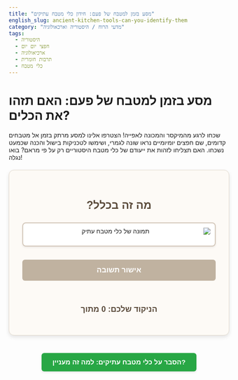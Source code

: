 ```yaml
---
title: "מסע בזמן למטבח של פעם: חידון כלי מטבח עתיקים"
english_slug: ancient-kitchen-tools-can-you-identify-them
category: "מדעי הרוח / היסטוריה וארכאולוגיה"
tags:
  - היסטוריה
  - חפצי יום יום
  - ארכיאולוגיה
  - תרבות חומרית
  - כלי מטבח
---
```


# מסע בזמן למטבח של פעם: האם תזהו את הכלים?

שכחו לרגע מהמיקסר והמכונה לאפייה! הצטרפו אלינו למסע מרתק בזמן אל מטבחים קדומים, שם חפצים יומיומיים נראו שונה לגמרי, ושימשו לטכניקות בישול והכנה שכמעט נשכחו. האם תצליחו לזהות את ייעודם של כלי מטבח היסטוריים רק על פי מראם? בואו נגלה!

<div id="app-container">
    <div id="quiz-area">
        <h2 id="question-title">מה זה בכלל?</h2>
        <div id="tool-image-container">
            <img id="tool-image" src="" alt="תמונה של כלי מטבח עתיק">
            <p id="image-caption"></p>
        </div>
        <div id="options-container">
            <!-- Options will be loaded here -->
        </div>
        <button id="submit-answer" disabled>אישור תשובה</button>
        <div id="feedback-area" class="feedback-hidden">
            <p id="feedback-text"></p>
            <p id="trivia-text"></p>
        </div>
        <button id="next-tool" class="hidden">הכלי הבא</button>
        <div id="score-area">
            <p>הניקוד שלכם: <span id="current-score">0</span> מתוך <span id="total-tools"></span></p>
        </div>
        <div id="quiz-end-message" class="hidden">
            <h3>סוף המסע בזמן!</h3>
            <p id="final-score"></p>
            <div id="end-animation"></div> <!-- Potential spot for a celebratory animation -->
        </div>
    </div>
</div>

<style>
/* Custom Fonts */
@import url('https://fonts.googleapis.com/css2?family=Hebrew+Fonts:wght@400;700&display=swap'); /* Replace with actual Hebrew-friendly fonts */

#app-container {
    font-family: 'Hebrew Fonts', Arial, sans-serif; /* Use custom font first */
    max-width: 700px;
    margin: 20px auto;
    padding: 30px;
    border: 1px solid #e0d8cc; /* Softer, aged look */
    border-radius: 12px;
    background-color: #fdfaf6; /* Off-white, parchment-like */
    box-shadow: 0 4px 8px rgba(0, 0, 0, 0.1); /* Subtle shadow */
    direction: rtl;
    text-align: right;
}

#quiz-area h2 {
    text-align: center;
    color: #5a4a3a; /* Muted brown */
    margin-bottom: 25px;
    font-size: 1.8em;
    font-weight: 700;
}

#tool-image-container {
    text-align: center;
    margin-bottom: 30px;
    background-color: #fff;
    border: 2px solid #d3c6b8; /* Frame effect */
    border-radius: 8px;
    padding: 10px;
    box-shadow: 0 2px 4px rgba(0, 0, 0, 0.08);
}

#tool-image {
    max-width: 100%;
    height: auto;
    border-radius: 4px;
    display: block; /* Remove extra space below image */
    margin: 0 auto;
    transition: transform 0.5s ease-in-out; /* Animation effect */
}

#tool-image-container:hover #tool-image {
     transform: scale(1.02); /* Subtle zoom on hover */
}


#image-caption {
    font-style: italic;
    color: #776a5d; /* Muted text color */
    margin-top: 15px;
    font-size: 0.95em;
    text-align: center;
}

#options-container {
    margin-bottom: 20px;
    text-align: right;
}

.option-button {
    display: block;
    width: 100%;
    padding: 14px 20px;
    margin-bottom: 12px;
    border: 1px solid #c0b2a0; /* Soft border */
    border-radius: 6px; /* More rounded */
    background-color: #f0eada; /* Light background */
    cursor: pointer;
    font-size: 1.1em;
    text-align: right;
    transition: background-color 0.2s ease, transform 0.1s ease; /* Add transform for press effect */
    box-shadow: 0 1px 3px rgba(0, 0, 0, 0.05);
}

.option-button:hover:not(:disabled) {
    background-color: #e0d8cc; /* Slightly darker hover */
}

.option-button:active:not(:disabled) {
    transform: scale(0.99); /* Slight press down effect */
    box-shadow: 0 1px 2px rgba(0, 0, 0, 0.08) inset; /* Inner shadow on press */
}

.option-button:disabled {
    cursor: not-allowed;
    opacity: 0.7;
}

.option-button.selected {
     background-color: #d3c6b8; /* Distinct color for selected */
     border-color: #b0a290;
     font-weight: bold;
}

/* Feedback colors */
.option-button.correct {
    background-color: #d4edda !important; /* Light green, override others */
    border-color: #4CAF50;
    font-weight: bold;
    color: #155724;
}

.option-button.incorrect {
    background-color: #f8d7da !important; /* Light red */
    border-color: #dc3545;
    color: #721c24;
}


#submit-answer, #next-tool {
    display: block;
    width: 100%;
    padding: 14px 25px;
    background-color: #7a6a5d; /* Primary button color */
    color: white;
    border: none;
    border-radius: 6px;
    cursor: pointer;
    font-size: 1.2em;
    margin-top: 20px;
    transition: background-color 0.3s ease, transform 0.1s ease;
    box-shadow: 0 2px 5px rgba(0, 0, 0, 0.1);
    font-weight: 700;
}

#submit-answer:hover:not(:disabled), #next-tool:hover:not(:disabled) {
    background-color: #6a5a4d; /* Darker on hover */
}
#submit-answer:active:not(:disabled), #next-tool:active:not(:disabled) {
     transform: scale(0.99);
}


#submit-answer:disabled {
    background-color: #c0b2a0;
    cursor: not-allowed;
    box-shadow: none;
}

#next-tool.hidden {
    display: none;
}

/* Feedback area styling and animation */
#feedback-area {
    margin-top: 25px;
    padding: 20px;
    border-radius: 8px;
    background-color: #fff;
    border: 1px solid #d3c6b8;
    box-shadow: 0 1px 4px rgba(0, 0, 0, 0.08);
    opacity: 1; /* Default visible state */
    max-height: 500px; /* Max height for transition */
    overflow: hidden;
    transition: opacity 0.5s ease-out, max-height 0.5s ease-out;
}

#feedback-area.feedback-hidden {
     opacity: 0;
     max-height: 0;
     padding: 0 20px; /* Maintain padding width but hide height */
     border: none; /* Hide border when hidden */
}


#feedback-text {
    font-weight: bold;
    margin-bottom: 10px;
    text-align: center;
    font-size: 1.1em;
}

#feedback-text.correct {
    color: #28a745; /* Green for success */
}

#feedback-text.incorrect {
    color: #dc3545; /* Red for error */
}

#trivia-text {
    font-size: 0.95em;
    color: #5a4a3a;
    border-top: 1px dashed #c0b2a0;
    padding-top: 15px;
    line-height: 1.5;
}

#score-area {
    margin-top: 30px;
    text-align: center;
    font-weight: 700;
    font-size: 1.3em;
    color: #5a4a3a;
}

#quiz-end-message {
    text-align: center;
    margin-top: 40px;
    padding: 20px;
    background-color: #e0d8cc;
    border-radius: 8px;
    color: #5a4a3a;
}

#quiz-end-message h3 {
    color: #7a6a5d;
    margin-top: 0;
    font-size: 2em;
}

#final-score {
    font-size: 1.4em;
    font-weight: 700;
    margin-top: 15px;
}

.hidden {
    display: none;
}

#explanation-button {
    display: block;
    margin: 40px auto 20px;
    padding: 12px 25px;
    background-color: #28a745; /* Green */
    color: white;
    border: none;
    border-radius: 6px;
    cursor: pointer;
    font-size: 1.1em;
    transition: background-color 0.3s ease, transform 0.1s ease;
    box-shadow: 0 2px 5px rgba(0, 0, 0, 0.1);
    font-weight: 700;
}

#explanation-button:hover {
    background-color: #218838; /* Darker green */
}
#explanation-button:active {
     transform: scale(0.99);
}


#explanation-content {
    margin-top: 20px;
    padding: 30px;
    border: 1px solid #e0d8cc;
    border-radius: 12px;
    background-color: #fdfaf6;
    box-shadow: 0 4px 8px rgba(0, 0, 0, 0.1);
    direction: rtl;
    text-align: right;
    opacity: 1; /* Default visible state */
    max-height: 2000px; /* Large enough for content */
    overflow: hidden;
    transition: opacity 0.5s ease-out, max-height 0.5s ease-out;
}

#explanation-content.hidden {
     opacity: 0;
     max-height: 0;
     padding-top: 0;
     padding-bottom: 0;
     border: none;
}


#explanation-content h3 {
    color: #7a6a5d;
    margin-top: 1.5em;
    margin-bottom: 0.8em;
    font-size: 1.6em;
    font-weight: 700;
}

#explanation-content h3:first-of-type {
    margin-top: 0;
}

#explanation-content p {
    margin-bottom: 1.2em;
    line-height: 1.7;
    color: #5a4a3a;
}

</style>

<button id="explanation-button">הסבר על כלי מטבח עתיקים: למה זה מעניין?</button>

<div id="explanation-content" class="hidden">
    <h3>חפצים יומיומיים כראי להיסטוריה: למה כדאי ללמוד על כלי מטבח ישנים?</h3>
    <p>כלי המטבח שאנו מוצאים בחפירות ארכיאולוגיות או רואים במוזיאונים הם הרבה יותר מסתם 'דברים ישנים'. הם מהווים צוהר מרתק אל עבר עולמות שנעלמו, ומספרים לנו סיפורים על הרגלי תזונה, שיטות בישול עתיקות, חומרים שהיו זמינים בתקופות שונות, רמת הטכנולוגיה, ואפילו על מבנה חברתי ומעמדות. האם רק למשפחות עשירות היו כלים מסוימים? ממה היו עשויים כלי האוכל היומיומיים של פשוטי העם? חקירת חפצי יום-יום מאפשרת לנו להבין טוב יותר את חיי היומיום של האנשים שחיו לפנינו, מעבר לסיפורים הגדולים של מלחמות ושליטים.</p>

    <h3>מסע חומרים וטכניקות: התפתחות כלי המטבח לאורך ההיסטוריה</h3>
    <p>כלי המטבח עברו שינויים דרמטיים במקביל להתפתחות האנושית והטכנולוגית. בעת העתיקה, שלטו כלים עשויים חרס ואבן. הרומאים, למשל, השתמשו רבות בכלי חרס וברונזה לבישול ואחסון. בימי הביניים, לצד החרס והברונזה, הברזל הפך נפוץ יותר, בעיקר לקדרות גדולות שנתלו מעל אש פתוחה. כלי עץ היו נפוצים אך השתמרו פחות טוב. בעת החדשה המוקדמת (מאות 16-18) התפתחו טכניקות מתכת מורכבות יותר, שאיפשרו יצירת כלים ייעודיים כמו מגרדות גבינה ומקצפים ידניים. המהפכה התעשייתית במאה ה-19 הביאה לייצור המוני, שימוש בחומרים חדשים וקלים יותר כמו פח ופח מצופה, ועיצובים יעילים שהחלו להזכיר יותר את הכלים המודרניים שאנו מכירים.</p>

    <h3>טכנולוגיה במטבח של פעם: איך השפיעו חומרים חדשים?</h3>
    <p>המעבר מחומר אחד למשנהו שינה באופן דרמטי את אפשרויות הבישול וההכנה. חרס מצוין לבישול איטי ושמירת חום, בעוד שמתכות כמו ברונזה וברזל אפשרו חימום מהיר ועמידות גבוהה יותר לאש ישירה. פח מצופה (פחם בדיל), שהפך פופולרי במאה ה-19, היה קל לייצור המוני, זול יחסית, ונגיש יותר למשקי בית רבים. המאה ה-20 הציגה חומרים חדשים כמו זכוכית ופלסטיק, שחוללו מהפכה נוספת, במיוחד בתחומי האחסון, המדידה והכנה קרה.</p>

    <h3>יותר מסתם כלי: עדויות לשינויים חברתיים וכלכליים</h3>
    <p>הופעת כלים חדשים במטבח אינה תמיד רק עניין של נוחות או טכנולוגיה; היא יכולה להעיד על שינויים עמוקים יותר בחברה. לדוגמה, התפתחות כלי אחסון אטומים משקפת צורך גובר לשמור מזון לאורך זמן רב יותר. כניסתם של כלי קפה ותה לאירופה (החל מהמאה ה-17) קשורה ישירות למסחר עם תרבויות אחרות ולשינויים בהרגלי הצריכה והאירוח. כלים קטנים וייעודיים יותר יכולים להצביע על מעבר מבישול משותף בקהילה לבישול פרטי בתוך משק הבית, או על התפתחות מטבח מתוחכם ומגוון יותר.</p>

    <h3>כלי המטבח ככלי מחקר לארכיאולוגים והיסטוריונים</h3>
    <p>שברי חרס הם לרוב הממצא הנפוץ ביותר באתרי חפירה. צורתם, הרכבם, ואפילו שאריות המזון שנמצאות עליהם, מספקים מידע חיוני על תיארוך האתר, קשרי מסחר (האם החרס יובא?), והפעילות היומיומית במקום. גם תיאורים ויזואליים בציורים עתיקים, פסיפסים או טקסטים היסטוריים עוזרים לנו לשחזר את מראה הכלים ושימושיהם. כל כלי מטבח עתיק הוא פאזל קטן בתוך התמונה הגדולה של ההיסטוריה האנושית.</p>
</div>

<script>
const quizData = [
    {
        image: "https://res.cloudinary.com/dkzbrcost/image/upload/v1718724000/ancient_kitchen_tools/roman_mortar_pestle.png", // Replace with actual, better images if possible
        caption: "כלי אבן או חרס עבה, רומא העתיקה",
        question: "מהו השימוש העיקרי של הכלי המשוער הזה (מורטר ועלי)?",
        options: ["לקישוט שולחן האוכל", "לריסוק וטחינת עשבים ותבלינים", "לשמירת יין צונן", "להכנת גבינה רכה"],
        answer: "לריסוק וטחינת עשבים ותבלינים",
        trivia: "מורטר ועלי היו כלים בסיסיים וחיוניים בכל בית בעולם העתיק, מהתקופה הרומית ועד ימינו כמעט. הם שימשו לא רק במטבח אלא גם להכנת תרופות, צבעים וחומרי קוסמטיקה.",
        era: "רומא העתיקה"
    },
    {
        image: "https://res.cloudinary.com/dkzbrcost/image/upload/v1718724000/ancient_kitchen_tools/medieval_cauldron_hook.png",
        caption: "וו תלייה מברזל, ימי הביניים",
        question: "במטבח של ימי הביניים, כיצד סייע הוו הזה לבישול?",
        options: ["למתיחת בשר לפני צלייה", "להרמת סירים כבדים מעל האש", "לניקוי תנורי אפייה", "לתליית כלי מטבח קטנים"],
        answer: "להרמת סירים כבדים מעל האש",
        trivia: "קדרות גדולות היו תלויות מעל אש פתוחה. ווים ושרשראות מתכווננים איפשרו לשלוט במרחק הסיר מהאש וכך על טמפרטורת הבישול – מעין גרסה עתיקה לכיריים מודרניים.",
        era: "ימי הביניים"
    },
    {
        image: "https://res.cloudinary.com/dkzbrcost/image/upload/v1718724000/ancient_kitchen_tools/18th_century_cheese_grater.png",
        caption: "מגרדת ידנית ממתכת, המאה ה-18",
        question: "נראה מוכר, אבל מה היה השימוש העיקרי בכלי כזה לפני מאות שנים?",
        options: ["לחיתוך נייר או בד", "גרירת ירקות שורש קשים", "גרירת גבינה קשה או אגוז מוסקט", "קילוף ירקות ופירות"],
        answer: "גרירת גבינה קשה או אגוז מוסקט",
        trivia: "עם העלייה בפופולריות של גבינות קשות כמו פרמזן באירופה, החלו להופיע מגרדות ייעודיות. הן שימשו גם לגרירת אגוז מוסקט, תבלין יקר ערך.",
        era: "העת החדשה המוקדמת"
    },
     {
        image: "https://res.cloudinary.com/dkzbrcost/image/upload/v1718724000/ancient_kitchen_tools/19th_century_butter_churn.png",
        caption: "מערבל חמאה ידני, המאה ה-19",
        question: "לשם מה שימש הכלי דמוי הדלי הזה?",
        options: ["לכביסת בדים עדינים", "לאחסון מים", "להכנת חמאה משמנת", "לשטיפת ירקות עלים"],
        answer: "להכנת חמאה משמנת",
        trivia: "מערבלי חמאה ידניים היו נפוצים מאוד בחוות ובמשקי בית עם פרות. תהליך הערבול (חיבוט) גרם לחלקיקי השומן בשמנת להתאחד וליצור חמאה מוצקה.",
        era: "המאה ה-19"
    },
     {
        image: "https://res.cloudinary.com/dkzbrcost/image/upload/v1718724000/ancient_kitchen_tools/roman_amphora.png",
        caption: "אמפורה מחרס, רומא העתיקה",
        question: "מה ככל הנראה אוחסן בכלי אגירה גדול כזה בעת העתיקה?",
        options: ["בגדים", "מסמכים חשובים", "נוזלים כמו יין, שמן זית או גארום (רוטב דגים)", "כלי נשק"],
        answer: "נוזלים כמו יין, שמן זית או גארום (רוטב דגים)",
        trivia: "אמפורות היו כלי האחסון וההובלה הראשיים בעולם הקלאסי עבור מגוון נוזלים ומוצרים בתפזורת. צורתן הייחודית, עם ידיות ואף מחודד, איפשרה לארוז אותן בצפיפות בספינות.",
        era: "רומא העתיקה"
    }
];

let currentToolIndex = 0;
let score = 0;
let selectedOptionButton = null; // Track the currently selected button

const toolImage = document.getElementById('tool-image');
const imageCaption = document.getElementById('image-caption');
const optionsContainer = document.getElementById('options-container');
const submitButton = document.getElementById('submit-answer');
const feedbackArea = document.getElementById('feedback-area');
const feedbackText = document.getElementById('feedback-text');
const triviaText = document.getElementById('trivia-text');
const nextButton = document.getElementById('next-tool');
const currentScoreSpan = document.getElementById('current-score');
const totalToolsSpan = document.getElementById('total-tools');
const quizEndMessage = document.getElementById('quiz-end-message');
const finalScorePara = document.getElementById('final-score');
const questionTitle = document.getElementById('question-title'); // Added for potential future use or initial styling

const explanationButton = document.getElementById('explanation-button');
const explanationContent = document.getElementById('explanation-content');

totalToolsSpan.textContent = quizData.length;

function loadTool(index) {
    if (index >= quizData.length) {
        endQuiz();
        return;
    }

    const tool = quizData[index];
    toolImage.src = tool.image;
    imageCaption.textContent = `(${tool.caption || tool.era})`; // Use specific caption if available, otherwise era
    optionsContainer.innerHTML = ''; // Clear previous options

    tool.options.forEach(option => {
        const button = document.createElement('button');
        button.classList.add('option-button');
        button.textContent = option;
        button.addEventListener('click', () => selectOption(button));
        optionsContainer.appendChild(button);
    });

    // Reset feedback and buttons state
    feedbackArea.classList.add('feedback-hidden'); // Use custom hidden class for transition
    nextButton.classList.add('hidden');
    submitButton.classList.remove('hidden');
    submitButton.disabled = true;
    selectedOptionButton = null; // Reset selected button

    // Ensure buttons are enabled initially
    document.querySelectorAll('.option-button').forEach(btn => {
        btn.disabled = false;
        btn.classList.remove('selected', 'correct', 'incorrect'); // Remove feedback classes
        btn.style.backgroundColor = ''; // Reset inline style
        btn.style.fontWeight = ''; // Reset inline style
        btn.style.borderColor = ''; // Reset inline style
        btn.style.color = ''; // Reset inline style
    });
     // Optional: Trigger image load animation
     toolImage.style.transform = 'scale(0.8)';
     setTimeout(() => { toolImage.style.transform = 'scale(1)'; }, 50); // Slight delay to ensure transition runs
}

function selectOption(button) {
    // Deselect previously selected button if any
    if (selectedOptionButton) {
        selectedOptionButton.classList.remove('selected');
    }

    // Select the current button
    button.classList.add('selected');
    selectedOptionButton = button;

    // Enable submit button
    submitButton.disabled = false;
}


submitButton.addEventListener('click', () => {
    if (!selectedOptionButton) {
        // This should not happen if the button is disabled, but good safeguard
        return;
    }

    const userAnswer = selectedOptionButton.textContent;
    const correctAnswer = quizData[currentToolIndex].answer;
    const trivia = quizData[currentToolIndex].trivia;

    // Hide submit and show feedback/next
    submitButton.classList.add('hidden');
    feedbackArea.classList.remove('feedback-hidden'); // Use custom hidden class for transition

    if (userAnswer === correctAnswer) {
        feedbackText.textContent = "כל הכבוד! זיהוי נכון!";
        feedbackText.className = 'correct'; // Apply feedback color class
        score++;
        currentScoreSpan.textContent = score;
        selectedOptionButton.classList.add('correct'); // Mark selected as correct
    } else {
        feedbackText.textContent = `אופס... התשובה הנכונה היא: "${correctAnswer}"`;
        feedbackText.className = 'incorrect'; // Apply feedback color class
        selectedOptionButton.classList.add('incorrect'); // Mark selected as incorrect

        // Find and mark the correct answer
        document.querySelectorAll('.option-button').forEach(button => {
            if (button.textContent === correctAnswer) {
                button.classList.add('correct');
            }
        });
    }

    triviaText.textContent = trivia;

    // Disable all option buttons after answer
    document.querySelectorAll('.option-button').forEach(button => {
        button.disabled = true;
    });

    // Show the next button after a short delay to allow feedback to be read
    setTimeout(() => {
        nextButton.classList.remove('hidden');
    }, 1500); // 1.5 second delay
});

nextButton.addEventListener('click', () => {
    currentToolIndex++;
    loadTool(currentToolIndex);
});

function endQuiz() {
    document.getElementById('quiz-area').classList.add('hidden');
    quizEndMessage.classList.remove('hidden');
    finalScorePara.textContent = `סיימת את המסע בזמן! הניקוד הסופי שלך הוא: ${score} מתוך ${quizData.length}.`;
    // Potential: Add a final message based on score
    if (score === quizData.length) {
        finalScorePara.textContent += " מצוין! אתם מומחים לכלי מטבח היסטוריים!";
    } else if (score > quizData.length / 2) {
         finalScorePara.textContent += " יפה מאוד! יש לכם עין להיסטוריה.";
    } else {
         finalScorePara.textContent += " התחלה טובה! יש עוד כלים מרתקים לגלות.";
    }
}

explanationButton.addEventListener('click', () => {
    const isHidden = explanationContent.classList.contains('hidden');
    if (isHidden) {
        explanationContent.classList.remove('hidden');
        explanationButton.textContent = 'הסתר הסבר';
        explanationButton.style.backgroundColor = '#dc3545'; /* Red color for hide */
        explanationButton.style.borderColor = '#dc3545';
    } else {
        explanationContent.classList.add('hidden');
        explanationButton.textContent = 'הסבר על כלי מטבח עתיקים: למה זה מעניין?';
         explanationButton.style.backgroundColor = '#28a745'; /* Green color for show */
         explanationButton.style.borderColor = '#28a745';
    }
});

// Initial load
loadTool(currentToolIndex);

</script>
```
